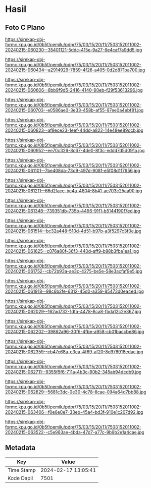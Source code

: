 # Hasil

## Foto C Plano

https://sirekap-obj-formc.kpu.go.id/0b5f/pemilu/pdpr/75/03/15/20/11/7503152011002-20240215-060230--35401121-5ddc-415e-9a27-6e4caf7a9dd5.jpg

https://sirekap-obj-formc.kpu.go.id/0b5f/pemilu/pdpr/75/03/15/20/11/7503152011002-20240215-060434--a2914929-7859-4f26-a405-0d2d871ba700.jpg

https://sirekap-obj-formc.kpu.go.id/0b5f/pemilu/pdpr/75/03/15/20/11/7503152011002-20240215-060606--8bb9f9d5-2416-4140-90eb-f29f53613296.jpg

https://sirekap-obj-formc.kpu.go.id/0b5f/pemilu/pdpr/75/03/15/20/11/7503152011002-20240215-060703--e0586ae0-3e33-458b-af55-67ee0a4ebf81.jpg

https://sirekap-obj-formc.kpu.go.id/0b5f/pemilu/pdpr/75/03/15/20/11/7503152011002-20240215-060823--af8ece23-1eef-44dd-a822-14e48ee89dcb.jpg

https://sirekap-obj-formc.kpu.go.id/0b5f/pemilu/pdpr/75/03/15/20/11/7503152011002-20240215-060952--ee70c326-8c67-4de0-8f3c-eddd7d5d091a.jpg

https://sirekap-obj-formc.kpu.go.id/0b5f/pemilu/pdpr/75/03/15/20/11/7503152011002-20240215-061101--7be408da-73d9-497d-908f-e5f08d117956.jpg

https://sirekap-obj-formc.kpu.go.id/0b5f/pemilu/pdpr/75/03/15/20/11/7503152011002-20240215-061211--66d2face-bc4a-4804-8b41-ae703c25aa90.jpg

https://sirekap-obj-formc.kpu.go.id/0b5f/pemilu/pdpr/75/03/15/20/11/7503152011002-20240215-061348--739351db-735b-4496-91f1-b5144190f7ed.jpg

https://sirekap-obj-formc.kpu.go.id/0b5f/pemilu/pdpr/75/03/15/20/11/7503152011002-20240215-061514--bc32a448-510d-4d51-b97b-a3f5297c3f0e.jpg

https://sirekap-obj-formc.kpu.go.id/0b5f/pemilu/pdpr/75/03/15/20/11/7503152011002-20240215-061625--c076a80f-36f3-440d-aff9-b98b3fba1ea1.jpg

https://sirekap-obj-formc.kpu.go.id/0b5f/pemilu/pdpr/75/03/15/20/11/7503152011002-20240215-061752--cb72b93a-ae3c-4275-be5e-58e3acfaf9e5.jpg

https://sirekap-obj-formc.kpu.go.id/0b5f/pemilu/pdpr/75/03/15/20/11/7503152011002-20240215-061918--98c6b2fe-6312-45d0-a359-85473d0ea4ed.jpg

https://sirekap-obj-formc.kpu.go.id/0b5f/pemilu/pdpr/75/03/15/20/11/7503152011002-20240215-062029--162ad732-1dfa-4478-8ca8-fbda12c2e367.jpg

https://sirekap-obj-formc.kpu.go.id/0b5f/pemilu/pdpr/75/03/15/20/11/7503152011002-20240215-062202--39862a96-30f6-4fbe-a958-cb01baccbe86.jpg

https://sirekap-obj-formc.kpu.go.id/0b5f/pemilu/pdpr/75/03/15/20/11/7503152011002-20240215-062359--cb47c68a-c3ca-4f69-af20-8d976918edac.jpg

https://sirekap-obj-formc.kpu.go.id/0b5f/pemilu/pdpr/75/03/15/20/11/7503152011002-20240215-062711--9355f5f6-711a-4b3c-90b2-345ab94dcdb9.jpg

https://sirekap-obj-formc.kpu.go.id/0b5f/pemilu/pdpr/75/03/15/20/11/7503152011002-20240215-062829--5681c3dc-0e30-4c78-8cae-094a64d7bb88.jpg

https://sirekap-obj-formc.kpu.go.id/0b5f/pemilu/pdpr/75/03/15/20/11/7503152011002-20240215-063406--f0e6e0e7-33eb-45a4-bd3f-910e1c207d92.jpg

https://sirekap-obj-formc.kpu.go.id/0b5f/pemilu/pdpr/75/03/15/20/11/7503152011002-20240215-063522--c5e963ae-4bda-47d7-a77c-9b9b2e1a4cae.jpg


## Metadata

| Key        | Value               |
| ---------- | ------------------- |
| Time Stamp | 2024-02-17 13:05:41 |
| Kode Dapil | 7501                |



